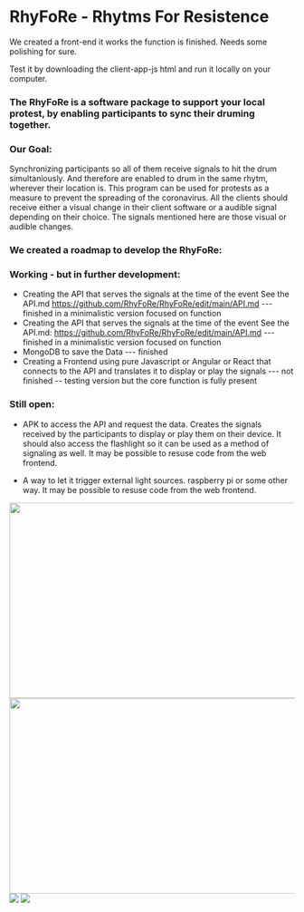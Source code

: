 # RhyFoRe - Rhytms For Resistence

We created a front-end it works the function is finished.  Needs some polishing for sure. 

Test it by downloading the client-app-js html and run it locally on your computer. 

### The RhyFoRe is a software package to support your local protest, by enabling participants to sync their druming together.

### Our Goal: 

Synchronizing participants so all of them receive signals to hit the drum simultaniously.
And therefore are enabled to drum in the same rhytm, wherever their location is. This program can be used for protests as a measure to prevent the spreading of the coronavirus.
All the clients should receive either a visual change in their client software or a audible signal depending on their choice. 
The signals mentioned here are those visual or audible changes.

### We created a roadmap to develop the RhyFoRe: 

### Working - but in further development:

* Creating the API that serves the signals at the time of the event See the API.md <https://github.com/RhyFoRe/RhyFoRe/edit/main/API.md> ---  finished in a minimalistic version focused on function
* Creating the API that serves the signals at the time of the event See the API.md: <https://github.com/RhyFoRe/RhyFoRe/edit/main/API.md> ---  finished in a minimalistic version focused on function
* MongoDB to save the Data --- finished 
* Creating a Frontend using pure Javascript or Angular or React that connects to the API and translates it to display or play the signals --- not finished -- testing version but the core function is fully present  

### Still open:

* APK to access the API and request the data. Creates the signals received by the participants to display or play them on their device. It should also access the flashlight so it can be used as a method of signaling as well. It may be possible to resuse code from the web frontend.
  
* A way to let it trigger external light sources.  raspberry pi or some other way.  It may be possible to resuse code from the web frontend.

<img src = “screenshots/backendoverview.png” width = 745 height =345>

<img src = “screenshots/backendnewevent.png” width = 745 height =345>

<img src = “_” width = _ height =_>

<img src = “_” width = _ height =_>

 
  

 
